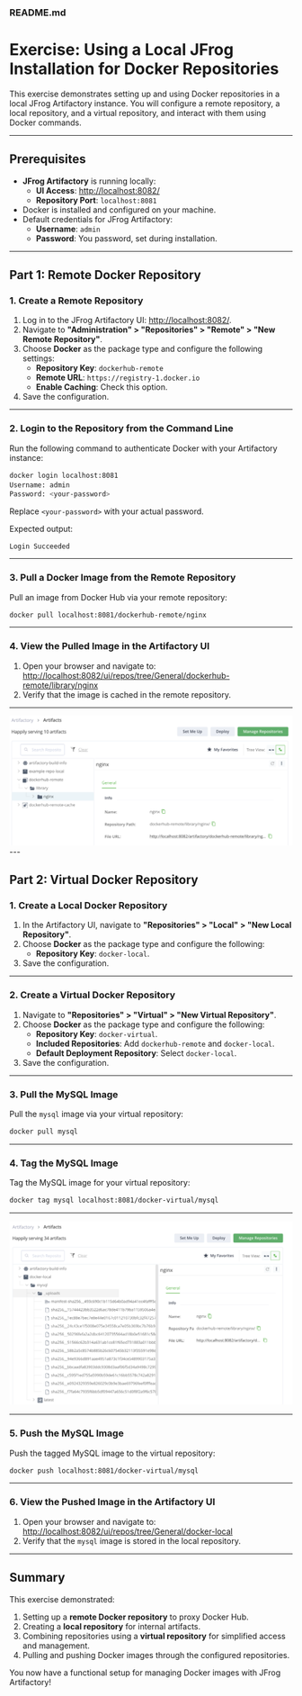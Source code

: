 ### **README.md**

# **Exercise: Using a Local JFrog Installation for Docker Repositories**

This exercise demonstrates setting up and using Docker repositories in a local JFrog Artifactory instance. You will configure a remote repository, a local repository, and a virtual repository, and interact with them using Docker commands.

---

## **Prerequisites**
- **JFrog Artifactory** is running locally:
  - **UI Access**: [http://localhost:8082/](http://localhost:8082/)
  - **Repository Port**: `localhost:8081`
- Docker is installed and configured on your machine.
- Default credentials for JFrog Artifactory:
  - **Username**: `admin`
  - **Password**: You password, set during installation.

---

## **Part 1: Remote Docker Repository**

### **1. Create a Remote Repository**
1. Log in to the JFrog Artifactory UI: [http://localhost:8082/](http://localhost:8082/).
2. Navigate to **"Administration" > "Repositories" > "Remote" > "New Remote Repository"**.
3. Choose **Docker** as the package type and configure the following settings:
   - **Repository Key**: `dockerhub-remote`
   - **Remote URL**: `https://registry-1.docker.io`
   - **Enable Caching**: Check this option.
4. Save the configuration.

---

### **2. Login to the Repository from the Command Line**
Run the following command to authenticate Docker with your Artifactory instance:
```bash
docker login localhost:8081
Username: admin
Password: <your-password>
```
Replace `<your-password>` with your actual password.

Expected output:
```
Login Succeeded
```

---

### **3. Pull a Docker Image from the Remote Repository**
Pull an image from Docker Hub via your remote repository:
```bash
docker pull localhost:8081/dockerhub-remote/nginx
```

---

### **4. View the Pulled Image in the Artifactory UI**
1. Open your browser and navigate to:
   [http://localhost:8082/ui/repos/tree/General/dockerhub-remote/library/nginx](http://localhost:8082/ui/repos/tree/General/dockerhub-remote/library/nginx)
2. Verify that the image is cached in the remote repository.

---
<img src="images/docker-remote.png">
---

## **Part 2: Virtual Docker Repository**

### **1. Create a Local Docker Repository**
1. In the Artifactory UI, navigate to **"Repositories" > "Local" > "New Local Repository"**.
2. Choose **Docker** as the package type and configure the following:
   - **Repository Key**: `docker-local`.
3. Save the configuration.

---

### **2. Create a Virtual Docker Repository**
1. Navigate to **"Repositories" > "Virtual" > "New Virtual Repository"**.
2. Choose **Docker** as the package type and configure the following:
   - **Repository Key**: `docker-virtual`.
   - **Included Repositories**: Add `dockerhub-remote` and `docker-local`.
   - **Default Deployment Repository**: Select `docker-local`.
3. Save the configuration.

---

### **3. Pull the MySQL Image**
Pull the `mysql` image via your virtual repository:
```bash
docker pull mysql
```

---

### **4. Tag the MySQL Image**
Tag the MySQL image for your virtual repository:
```bash
docker tag mysql localhost:8081/docker-virtual/mysql
```
---
<img src="images/docker-local.png">

---

### **5. Push the MySQL Image**
Push the tagged MySQL image to the virtual repository:
```bash
docker push localhost:8081/docker-virtual/mysql
```

---

### **6. View the Pushed Image in the Artifactory UI**
1. Open your browser and navigate to:
   [http://localhost:8082/ui/repos/tree/General/docker-local](http://localhost:8082/ui/repos/tree/General/docker-local)
2. Verify that the `mysql` image is stored in the local repository.

---

## **Summary**
This exercise demonstrated:
1. Setting up a **remote Docker repository** to proxy Docker Hub.
2. Creating a **local repository** for internal artifacts.
3. Combining repositories using a **virtual repository** for simplified access and management.
4. Pulling and pushing Docker images through the configured repositories.

You now have a functional setup for managing Docker images with JFrog Artifactory!